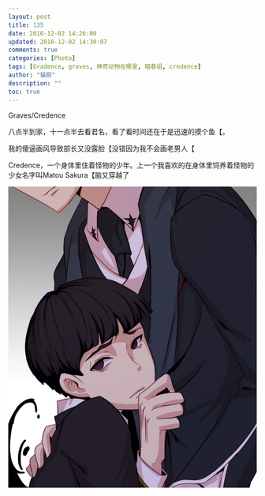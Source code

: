 ```yaml
---
layout: post
title: 135
date: 2016-12-02 14:26:00
updated: 2016-12-02 14:30:07
comments: true
categories: [Photo]
tags: [Gradence, graves, 神奇动物在哪里, 暗巷组, credence]
author: "猫厨"
description: ""
toc: true
---
```


<p>Graves/Credence<br /></p> 
<p>八点半到家，十一点半去看君名，看了看时间还在于是迅速的摸个鱼【。</p> 
<p>我的傻逼画风导致部长又没露脸【没错因为我不会画老男人【</p> 
<p>Credence，一个身体里住着怪物的少年。上一个我喜欢的在身体里饲养着怪物的少女名字叫Matou Sakura【脑又穿越了</p>

![](https://raw.githubusercontent.com/alicewish/meowchain247/master/img_cVZNdzJtQk9JV2V1UUtoYWgrRktJbUxlWnhWTmtOZWxYeE9MTzIraS9wWWd0R1Bac3hzZi93PT0.jpg)